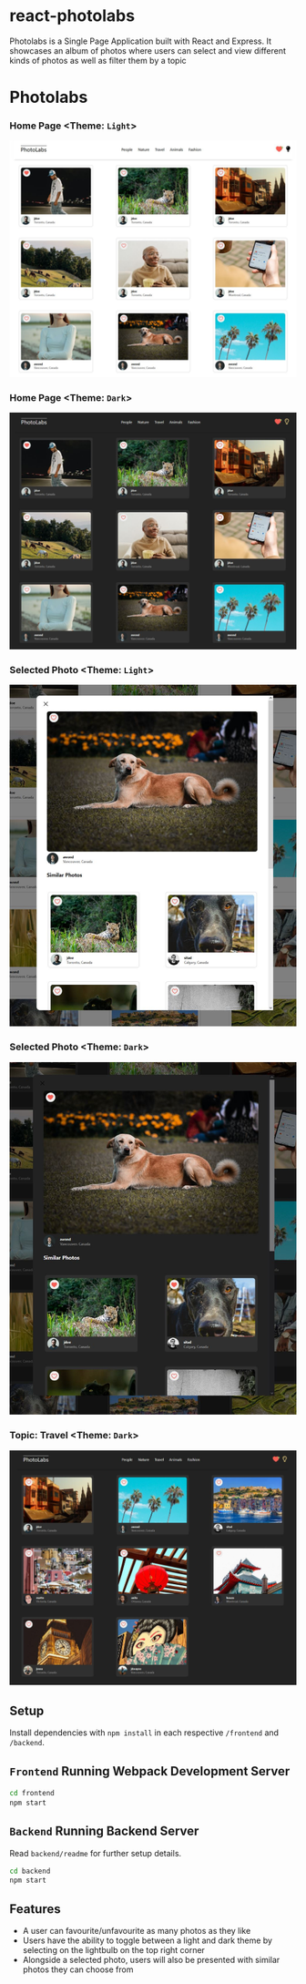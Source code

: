 # react-photolabs
Photolabs is a Single Page Application built with React and Express. It showcases an album of photos where users can select and view different kinds of photos as well as filter them by a topic

# Photolabs
### Home Page <Theme: `Light`>
!["View of Photolabs home page (light)"](https://github.com/rlitoncs/photolabs/blob/main/docs/photolabs-home-page.JPG?raw=true)

### Home Page <Theme: `Dark`>
!["View of Photolabs home page (dark)"](https://github.com/rlitoncs/photolabs/blob/main/docs/photolabs-home-page-dark-mode.JPG?raw=true)

### Selected Photo <Theme: `Light`>
!["View of Photolabs selected photo (light)"](https://github.com/rlitoncs/photolabs/blob/main/docs/photolabs-select-photo.JPG?raw=true)

### Selected Photo <Theme: `Dark`>
!["View of Photolabs selected photo (dark)"](https://github.com/rlitoncs/photolabs/blob/main/docs/photolabs-select-photo-dark-mode.JPG?raw=true)

### Topic: Travel <Theme: `Dark`>
!["View of Photolabs selected photo (dark)"](https://github.com/rlitoncs/photolabs/blob/main/docs/photolabs-travel-topic.JPG?raw=true)




## Setup

Install dependencies with `npm install` in each respective `/frontend` and `/backend`.

## `Frontend` Running Webpack Development Server

```sh
cd frontend
npm start
```

## `Backend` Running Backend Server

Read `backend/readme` for further setup details.

```sh
cd backend
npm start
```

## Features
- A user can favourite/unfavourite as many photos as they like
- Users have the ability to toggle between a light and dark theme by selecting on the lightbulb on the top right corner
- Alongside a selected photo, users will also be presented with similar photos they can choose from
